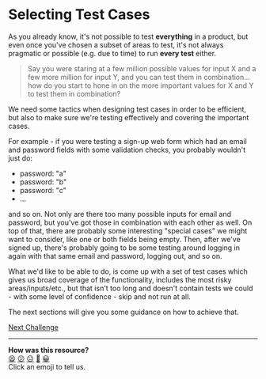 # Selecting Test Cases

As you already know, it's not possible to test **everything** in a product, but
even once you've chosen a subset of areas to test, it's not always pragmatic or
possible (e.g. due to time) to run **every test** either.

> Say you were staring at a few million possible values for input X and a few
> more million for input Y, and you can test them in combination... how do you
> start to hone in on the more important values for X and Y to test them in
> combination?

We need some tactics when designing test cases in order to be efficient, but
also to make sure we're testing effectively and covering the important cases.

For example - if you were testing a sign-up web form which had an email and
password fields with some validation checks, you probably wouldn't just do:

* password: "a"
* password: "b"
* password: "c"
* ...

and so on. Not only are there too many possible inputs for email and password,
but you've got those in combination with each other as well. On top of that,
there are probably some interesting "special cases" we might want to consider,
like one or both fields being empty. Then, after we've signed up, there's
probably going to be some testing around logging in again with that same email
and password, logging out, and so on.

What we'd like to be able to do, is come up with a set of test cases which gives
us broad coverage of the functionality, includes the most risky
areas/inputs/etc., but that isn't too long and doesn't contain tests we could -
with some level of confidence - skip and not run at all.

The next sections will give you some guidance on how to achieve that.

[Next Challenge](02_equivalence_partitioning.md)

<!-- BEGIN GENERATED SECTION DO NOT EDIT -->

---

**How was this resource?**  
[😫](https://airtable.com/shrUJ3t7KLMqVRFKR?prefill_Repository=makersacademy%2Fextending-testing&prefill_File=phase1%2F01_selecting_tests.md&prefill_Sentiment=😫) [😕](https://airtable.com/shrUJ3t7KLMqVRFKR?prefill_Repository=makersacademy%2Fextending-testing&prefill_File=phase1%2F01_selecting_tests.md&prefill_Sentiment=😕) [😐](https://airtable.com/shrUJ3t7KLMqVRFKR?prefill_Repository=makersacademy%2Fextending-testing&prefill_File=phase1%2F01_selecting_tests.md&prefill_Sentiment=😐) [🙂](https://airtable.com/shrUJ3t7KLMqVRFKR?prefill_Repository=makersacademy%2Fextending-testing&prefill_File=phase1%2F01_selecting_tests.md&prefill_Sentiment=🙂) [😀](https://airtable.com/shrUJ3t7KLMqVRFKR?prefill_Repository=makersacademy%2Fextending-testing&prefill_File=phase1%2F01_selecting_tests.md&prefill_Sentiment=😀)  
Click an emoji to tell us.

<!-- END GENERATED SECTION DO NOT EDIT -->
